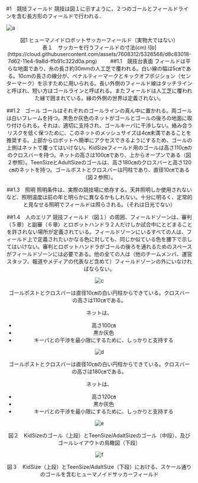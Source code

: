 #1　競技フィールド
競技は図１に示すように，２つのゴールとフィールドラインを含む長方形のフィールドで行われる．

![a](https://cloud.githubusercontent.com/assets/7608312/5326551/1ce69060-7d62-11e4-9f2a-5767f7372aa7.png)

<div style="text-align: center">図1 ヒューマノイドロボットサッカーフィールド（実物大ではない）

<div style="text-align: center">表１　サッカーを行うフィールドの寸法(cm)
![b](https://cloud.githubusercontent.com/assets/7608312/5326568/d8c83018-7d62-11e4-9a8d-ffb91c322d0a.png)
　　
##1.1　競技台表面
フィールドは平らな地面であり、糸の長さ約30mmの人工芝で覆われる。白い線の幅は5㎝である。10cmの長さの線分が、ペナルティーマークとキックオフポジション（センターマーク）を示すために用いられる。長い外側のフィールド線はタッチラインと呼ばれ、短い方はゴールラインと呼ばれる。またフィールドは人工芝に覆われた縁で囲まれている。縁の外側の世界は定義されない。

##1.2　ゴール
ゴールはそれぞれのゴールラインの真ん中に置かれる。両ゴールは白いフレームを持つ。黒色か灰色のネットがゴールとゴールの後ろの地面に取り付けられる。それは、適切に支持され、ゴールキーパに干渉しない。絡み合うリスクを低く保つために、このネットのメッシュサイズは4㎝未満であることを推奨する。上部からロボットへ簡単にアクセスできるようにするため、ゴールの上側はネットで覆ってはいけない。KidSizeフィールド用のゴールは高さ110㎝ののクロスバーを持つ。ネットの高さは100㎝であり、上からオープンである（図２参照）。TeenSizeとAdultSizeのゴールは、高さ180㎝のクロスバーと高さ120㎝のネットを持つ。ゴールポストとクロスバーは円柱であり、直径10㎝である（図２参照）。

##1.3　照明
照明条件は、実際の競技場に依存する。天井照明しか使用されないなど、照明温度は前の年と明らかに異なるかもしれない。十分に明るく、定常的と見なせる照明でフィールドは照らされる。（それは日光でない）

##1.4　人のエリア
競技フィールド（図１）の周囲、フィールドゾーンは、審判（５章）と副審（６章）とロボットハンドラ２人だけしか試合中にとどまることを許されない場所が定義されている。フィールドゾーンにいるすべての人は、フィールド上で定義されたいかなる色に対しても、同じか似ている色を腰下で示してはいけない。審判とロボットハンドラがゴールの後ろを通れるためのスペースがフィールドゾーンには必要である。他の全ての人は（他のチームメンバ、運営スタッフ、報道やメディアの代表など含めて）フィールドゾーンの外にいなければならない。

![c](https://cloud.githubusercontent.com/assets/7608312/5326554/3fc00b66-7d62-11e4-99d7-344474cbaaac.png)

ゴールポストとクロスバーは直径10㎝の白い円柱からできている。クロスバーの高さは110㎝である。

ネットは、
* 高さ100㎝
* 黒か灰色
* キーパとの干渉を最小限にするために、しっかりと支持する

![d](https://cloud.githubusercontent.com/assets/7608312/5326558/5e66f282-7d62-11e4-803c-1f8d60845c82.png)

ゴールポストとクロスバーは直径10㎝の白い円柱からできている。クロスバーの高さは180㎝である。

ネットは、
* 高さ120㎝
* 黒か灰色
* キーパとの干渉を最小限にするために、しっかりと支持する

![e](https://cloud.githubusercontent.com/assets/7608312/5326561/7b0d3d56-7d62-11e4-8997-2140fd9f374f.png)

<div style="text-align: center">図２　KidSizeのゴール（上段）とTeenSize/AdaltSizeのゴール（中段）、及びゴールレイアウトの鳥瞰図（下段）

![f](https://cloud.githubusercontent.com/assets/7608312/5326563/8bfc6b1e-7d62-11e4-83ab-02616e2bda1b.png)

<div style="text-align: center">図３　KidSize（上段）とTeenSize/AdaltSize（下段）における、スケール通りのゴールを含むヒューマノイドサッカーフィールド
